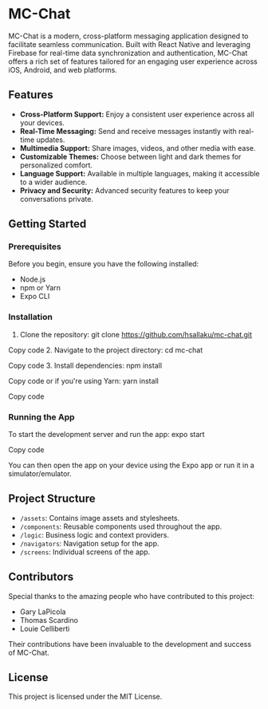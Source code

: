 # MC-Chat

MC-Chat is a modern, cross-platform messaging application designed to facilitate seamless communication. Built with React Native and leveraging Firebase for real-time data synchronization and authentication, MC-Chat offers a rich set of features tailored for an engaging user experience across iOS, Android, and web platforms.

## Features

- **Cross-Platform Support:** Enjoy a consistent user experience across all your devices.
- **Real-Time Messaging:** Send and receive messages instantly with real-time updates.
- **Multimedia Support:** Share images, videos, and other media with ease.
- **Customizable Themes:** Choose between light and dark themes for personalized comfort.
- **Language Support:** Available in multiple languages, making it accessible to a wider audience.
- **Privacy and Security:** Advanced security features to keep your conversations private.

## Getting Started

### Prerequisites

Before you begin, ensure you have the following installed:
- Node.js
- npm or Yarn
- Expo CLI

### Installation

1. Clone the repository:
git clone https://github.com/hsallaku/mc-chat.git

Copy code
2. Navigate to the project directory:
cd mc-chat

Copy code
3. Install dependencies:
npm install

Copy code
or if you're using Yarn:
yarn install

Copy code

### Running the App

To start the development server and run the app:
expo start

Copy code

You can then open the app on your device using the Expo app or run it in a simulator/emulator.

## Project Structure

- `/assets`: Contains image assets and stylesheets.
- `/components`: Reusable components used throughout the app.
- `/logic`: Business logic and context providers.
- `/navigators`: Navigation setup for the app.
- `/screens`: Individual screens of the app.

## Contributors

Special thanks to the amazing people who have contributed to this project:

- Gary LaPicola
- Thomas Scardino
- Louie Celliberti

Their contributions have been invaluable to the development and success of MC-Chat.

## License

This project is licensed under the MIT License.
